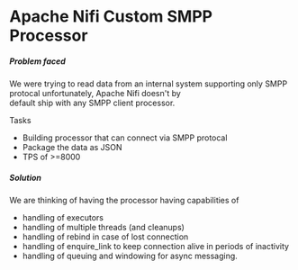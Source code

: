 # Apache Nifi Custom SMPP Processor

##### Problem faced  <br>
We were trying to read data from an internal system supporting only SMPP protocal unfortunately, Apache Nifi doesn't by <br> 
default ship with any SMPP client processor. <br>

Tasks 
- Building processor that can connect via SMPP protocal 
- Package the data as JSON
- TPS of >=8000


##### Solution
We are thinking of having the processor having capabilities of 
- handling of executors
- handling of multiple threads (and cleanups)
- handling of rebind in case of lost connection
- handling of enquire_link to keep connection alive in periods of inactivity
- handling of queuing and windowing for async messaging.

